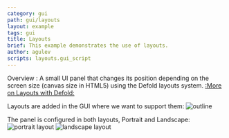 ```yaml
---
category: gui
path: gui/layouts
layout: example
tags: gui
title: Layouts
brief: This example demonstrates the use of layouts.
author: agulev
scripts: layouts.gui_script
---
```


Overview : A small UI panel that changes its position depending on the screen size (canvas size in HTML5) using the Defold layouts system. [:More on Layouts with Defold:](https://defold.com/manuals/gui-layouts/#layouts)

Layouts are added in the GUI where we want to support them:
![outline](outline.png)

The panel is configured in both layouts, Portrait and Landscape:
![portrait layout](layouts-p.png)
![landscape layout](layouts-l.png)
